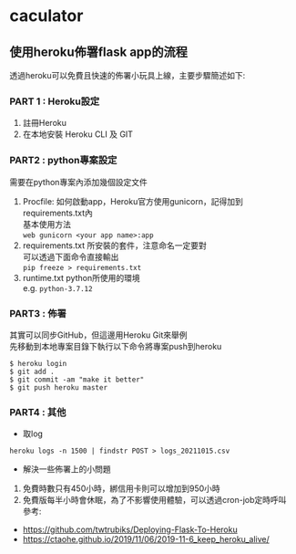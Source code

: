 # caculator
## 使⽤heroku佈署flask app的流程
透過heroku可以免費且快速的佈署⼩玩具上線，主要步驟簡述如下:
### PART 1 : Heroku設定
1. 註冊Heroku
2. 在本地安裝 Heroku CLI 及 GIT
### PART2 : python專案設定
需要在python專案內添加幾個設定⽂件<br>
1. Procfile: 如何啟動app，Heroku官⽅使⽤gunicorn，記得加到requirements.txt內<br>
  基本使⽤⽅法<br>
  `web gunicorn <your app name>:app`
2. requirements.txt
  所安裝的套件，注意命名⼀定要對<br>
  可以透過下⾯命令直接輸出<br>
  `pip freeze > requirements.txt`
3. runtime.txt 
  python所使⽤的環境<br>
  e.g. `python-3.7.12`
### PART3 : 佈署
其實可以同步GitHub，但這邊⽤Heroku Git來舉例<br>
先移動到本地專案⽬錄下執⾏以下命令將專案push到heroku<br>
```shell
$ heroku login
$ git add .
$ git commit -am "make it better"
$ git push heroku master
```
### PART4 : 其他
* 取log<br>
```power shell
heroku logs -n 1500 | findstr POST > logs_20211015.csv
```
* 解決⼀些佈署上的⼩問題<br>
1. 免費時數只有450⼩時，綁信⽤卡則可以增加到950⼩時
2. 免費版每半⼩時會休眠，為了不影響使⽤體驗，可以透過cron-job定時呼叫
參考:
* https://github.com/twtrubiks/Deploying-Flask-To-Heroku
* https://ctaohe.github.io/2019/11/06/2019-11-6_keep_heroku_alive/

